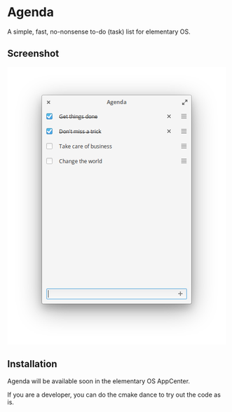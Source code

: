 # Agenda

A simple, fast, no-nonsense to-do (task) list for elementary OS.

## Screenshot
![](data/screenshot.png)

## Installation

Agenda will be available soon in the elementary OS AppCenter.

If you are a developer, you can do the cmake dance to try out the code as is.
